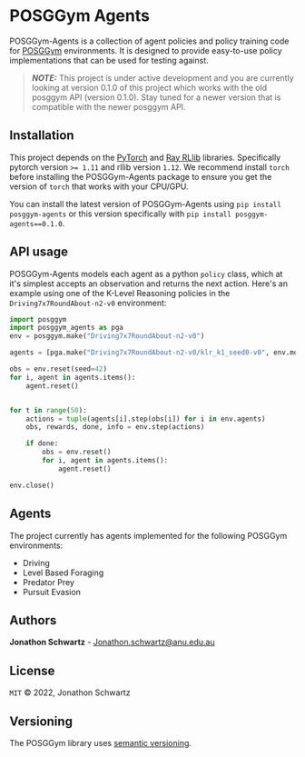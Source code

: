 # POSGGym Agents

POSGGym-Agents is a collection of agent policies and policy training code for [POSGGym](https://github.com/RDLLab/posggym) environments. It is designed to provide easy-to-use policy implementations that can be used for testing against.

> **_NOTE:_** This project is under active development and you are currently looking at version 0.1.0 of this project which works with the old posggym API (version 0.1.0). Stay tuned for a newer version that is compatible with the newer posggym API.


## Installation

This project depends on the [PyTorch](https://pytorch.org/) and [Ray RLlib](https://docs.ray.io/en/releases-1.12.0/rllib/index.html) libraries. Specifically pytorch version `>= 1.11` and rllib version `1.12`. We recommend install `torch` before installing the POSGGym-Agents package to ensure you get the version of `torch` that works with your CPU/GPU.

You can install the latest version of POSGGym-Agents using `pip install posggym-agents` or this version specifically with `pip install posggym-agents==0.1.0`.

## API usage

POSGGym-Agents models each agent as a python `policy` class, which at it's simplest accepts an observation and returns the next action. Here's an example using one of the K-Level Reasoning policies in the `Driving7x7RoundAbout-n2-v0` environment:


```python
import posggym
import posggym_agents as pga
env = posggym.make("Driving7x7RoundAbout-n2-v0")

agents = [pga.make("Driving7x7RoundAbout-n2-v0/klr_k1_seed0-v0", env.model, i) for i in env.agents]

obs = env.reset(seed=42)
for i, agent in agents.items():
	agent.reset()


for t in range(50):
	actions = tuple(agents[i].step(obs[i]) for i in env.agents)
	obs, rewards, done, info = env.step(actions)

	if done:
		obs = env.reset()
		for i, agent in agents.items():
		    agent.reset()

env.close()
```

## Agents

The project currently has agents implemented for the following POSGGym environments:

- Driving
- Level Based Foraging
- Predator Prey
- Pursuit Evasion


## Authors

**Jonathon Schwartz** - Jonathon.schwartz@anu.edu.au


## License

`MIT` © 2022, Jonathon Schwartz


## Versioning

The POSGGym library uses [semantic versioning](https://semver.org/).
